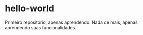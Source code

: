 # hello-world
Primeiro repositório, apenas aprendendo.
Nada de mais, apenas  aprendendo suas funcionalidades.
